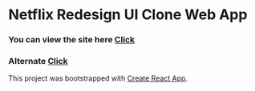 # Netflix Redesign UI Clone Web App

### You can view the site here [Click](https://netflix-reui-clone.firebaseapp.com/)

### Alternate [Click](https://ysfkblt.github.io/netflix-clone/)

This project was bootstrapped with [Create React App](https://github.com/facebook/create-react-app).
